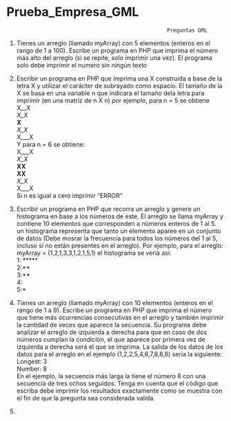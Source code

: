 # Prueba_Empresa_GML
                                                        Preguntas GML

1. Tienes un arreglo (llamado myArray) con 5 elementos (enteros en el rango de 1 a 100). Escribe un programa en PHP que imprima el número más alto del arreglo (si se repite, solo imprimir una vez). El programa solo debe imprimir el numero sin ningún texto

2. Escribir un programa en PHP que imprima una X construida a base de la letra X y utilizar el carácter de subrayado como espacio. El tamaño de la X se basa en una variable n que indicara el tamaño dela letra para imprimir (en una matriz de n X n) por ejemplo, para n = 5 se obtiene <br>
X__X  <br>
_X_X_ <br>
__X__ <br>
_X_X_ <br>
X___X <br>
Y para n = 6 se obtiene: <br>
X___X <br>
_X_X_ <br>
__XX__ <br>
__XX__ <br>
_X_X_ <br>
X___X <br>
Si n es igual a cero imprimir “ERROR” <br>

3. Escribir un programa en PHP que recorra un arreglo y genere un histograma en base a los números de este. El arreglo se llama myArray y contiene 10 elementos que corresponden a números enteros de 1 al 5. un histograma representa que tanto un elemento aparee en un conjunto de datos (Debe mosrar la frecuencia para todos los números del 1 al 5, incluso si no están presentes en el arreglo). Por ejemplo, para el arreglo: <br>
myArray = (1,2,1,3,3,1,2,1,5,1) el histograma se vería así: <br>
1: ***** <br>
2:** <br>
3:** <br>
4: <br>
5:* <br>

4. Tienes un arreglo (llamado myArray) con 10 elementos (enteros en el rango de 1 a 9). Escribe un programa en PHP que imprima el número que tiene más ocurrencias consecutivas en el arreglo y también imprimir la cantidad de veces que aparece la secuencia.
Su programa debe analizar el arreglo de izquierda a derecha para que en caso de dos números cumplan la condición, el que aparece por primera vez de izquierda a derecha será el que se imprima. La salida de los datos de los datos para el arreglo en el ejemplo (1,2,2,5,4,6,7,8,8,8) sería la siguiente: <br>
Longest: 3 <br>
Number: 8 <br>
En el ejemplo, la secuencia más larga la tiene el número 8 con una secuencia de tres ochos seguidos. Tenga en cuenta que el código que escriba debe imprimir los resultados exactamente como se muestra con el fin de que la pregunta sea considerada valida. <br>
5. 







